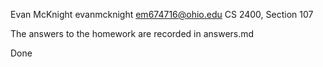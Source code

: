 Evan McKnight
evanmcknight
em674716@ohio.edu
CS 2400, Section 107

The answers to the homework are recorded in answers.md

Done